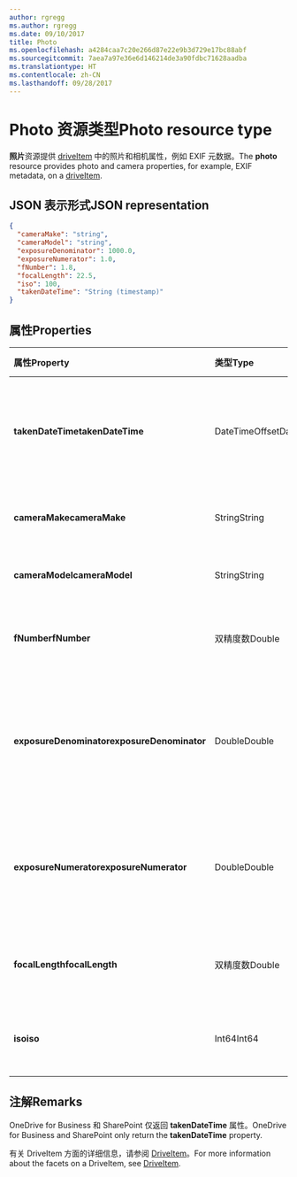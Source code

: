 ```yaml
---
author: rgregg
ms.author: rgregg
ms.date: 09/10/2017
title: Photo
ms.openlocfilehash: a4284caa7c20e266d87e22e9b3d729e17bc88abf
ms.sourcegitcommit: 7aea7a97e36e6d146214de3a90fdbc71628aadba
ms.translationtype: HT
ms.contentlocale: zh-CN
ms.lasthandoff: 09/28/2017
---
```

# <a name="photo-resource-type"></a><span data-ttu-id="3a4d5-102">Photo 资源类型</span><span class="sxs-lookup"><span data-stu-id="3a4d5-102">Photo resource type</span></span>

<span data-ttu-id="3a4d5-103">**照片**资源提供 [driveItem](driveitem.md) 中的照片和相机属性，例如 EXIF 元数据。</span><span class="sxs-lookup"><span data-stu-id="3a4d5-103">The **photo** resource provides photo and camera properties, for example, EXIF metadata, on a [driveItem](driveitem.md).</span></span>

## <a name="json-representation"></a><span data-ttu-id="3a4d5-104">JSON 表示形式</span><span class="sxs-lookup"><span data-stu-id="3a4d5-104">JSON representation</span></span>

<!-- {
  "blockType": "resource",
  "optionalProperties": [  ],
  "@odata.type": "microsoft.graph.photo"
}-->
```json
{
  "cameraMake": "string",
  "cameraModel": "string",
  "exposureDenominator": 1000.0,
  "exposureNumerator": 1.0,
  "fNumber": 1.8,
  "focalLength": 22.5,
  "iso": 100,
  "takenDateTime": "String (timestamp)"
}
```

## <a name="properties"></a><span data-ttu-id="3a4d5-105">属性</span><span class="sxs-lookup"><span data-stu-id="3a4d5-105">Properties</span></span>

| <span data-ttu-id="3a4d5-106">属性</span><span class="sxs-lookup"><span data-stu-id="3a4d5-106">Property</span></span>                | <span data-ttu-id="3a4d5-107">类型</span><span class="sxs-lookup"><span data-stu-id="3a4d5-107">Type</span></span>           | <span data-ttu-id="3a4d5-108">说明</span><span class="sxs-lookup"><span data-stu-id="3a4d5-108">Description</span></span>
|:------------------------|:---------------|:----------------------------------
| <span data-ttu-id="3a4d5-109">**takenDateTime**</span><span class="sxs-lookup"><span data-stu-id="3a4d5-109">**takenDateTime**</span></span>       | <span data-ttu-id="3a4d5-110">DateTimeOffset</span><span class="sxs-lookup"><span data-stu-id="3a4d5-110">DateTimeOffset</span></span> | <span data-ttu-id="3a4d5-p101">表示照片拍摄的时间和日期。只读。</span><span class="sxs-lookup"><span data-stu-id="3a4d5-p101">Represents the date and time the photo was taken. Read-only.</span></span>
| <span data-ttu-id="3a4d5-113">**cameraMake**</span><span class="sxs-lookup"><span data-stu-id="3a4d5-113">**cameraMake**</span></span>          | <span data-ttu-id="3a4d5-114">String</span><span class="sxs-lookup"><span data-stu-id="3a4d5-114">String</span></span>         | <span data-ttu-id="3a4d5-p102">相机制造商。只读。</span><span class="sxs-lookup"><span data-stu-id="3a4d5-p102">Camera manufacturer. Read-only.</span></span>
| <span data-ttu-id="3a4d5-117">**cameraModel**</span><span class="sxs-lookup"><span data-stu-id="3a4d5-117">**cameraModel**</span></span>         | <span data-ttu-id="3a4d5-118">String</span><span class="sxs-lookup"><span data-stu-id="3a4d5-118">String</span></span>         | <span data-ttu-id="3a4d5-p103">相机型号。只读。</span><span class="sxs-lookup"><span data-stu-id="3a4d5-p103">Camera model. Read-only.</span></span>
| <span data-ttu-id="3a4d5-121">**fNumber**</span><span class="sxs-lookup"><span data-stu-id="3a4d5-121">**fNumber**</span></span>             | <span data-ttu-id="3a4d5-122">双精度数</span><span class="sxs-lookup"><span data-stu-id="3a4d5-122">Double</span></span>         | <span data-ttu-id="3a4d5-p104">相机的 F-stop 值。只读。</span><span class="sxs-lookup"><span data-stu-id="3a4d5-p104">The F-stop value from the camera. Read-only.</span></span>
| <span data-ttu-id="3a4d5-125">**exposureDenominator**</span><span class="sxs-lookup"><span data-stu-id="3a4d5-125">**exposureDenominator**</span></span> | <span data-ttu-id="3a4d5-126">Double</span><span class="sxs-lookup"><span data-stu-id="3a4d5-126">Double</span></span>         | <span data-ttu-id="3a4d5-p105">相机的曝光时间分数的分母。只读。</span><span class="sxs-lookup"><span data-stu-id="3a4d5-p105">The denominator for the exposure time fraction from the camera. Read-only.</span></span>
| <span data-ttu-id="3a4d5-129">**exposureNumerator**</span><span class="sxs-lookup"><span data-stu-id="3a4d5-129">**exposureNumerator**</span></span>   | <span data-ttu-id="3a4d5-130">Double</span><span class="sxs-lookup"><span data-stu-id="3a4d5-130">Double</span></span>         | <span data-ttu-id="3a4d5-p106">相机的曝光时间分数的分子。只读。</span><span class="sxs-lookup"><span data-stu-id="3a4d5-p106">The numerator for the exposure time fraction from the camera. Read-only.</span></span>
| <span data-ttu-id="3a4d5-133">**focalLength**</span><span class="sxs-lookup"><span data-stu-id="3a4d5-133">**focalLength**</span></span>         | <span data-ttu-id="3a4d5-134">双精度数</span><span class="sxs-lookup"><span data-stu-id="3a4d5-134">Double</span></span>         | <span data-ttu-id="3a4d5-p107">相机的焦距。只读。</span><span class="sxs-lookup"><span data-stu-id="3a4d5-p107">The focal length from the camera. Read-only.</span></span>
| <span data-ttu-id="3a4d5-137">**iso**</span><span class="sxs-lookup"><span data-stu-id="3a4d5-137">**iso**</span></span>                 | <span data-ttu-id="3a4d5-138">Int64</span><span class="sxs-lookup"><span data-stu-id="3a4d5-138">Int64</span></span>          | <span data-ttu-id="3a4d5-p108">相机的 ISO 值。只读。</span><span class="sxs-lookup"><span data-stu-id="3a4d5-p108">The ISO value from the camera. Read-only.</span></span>

## <a name="remarks"></a><span data-ttu-id="3a4d5-141">注解</span><span class="sxs-lookup"><span data-stu-id="3a4d5-141">Remarks</span></span>
<span data-ttu-id="3a4d5-142">OneDrive for Business 和 SharePoint 仅返回 **takenDateTime** 属性。</span><span class="sxs-lookup"><span data-stu-id="3a4d5-142">OneDrive for Business and SharePoint only return the **takenDateTime** property.</span></span>

<span data-ttu-id="3a4d5-143">有关 DriveItem 方面的详细信息，请参阅 [DriveItem](driveitem.md)。</span><span class="sxs-lookup"><span data-stu-id="3a4d5-143">For more information about the facets on a DriveItem, see [DriveItem](driveitem.md).</span></span>
<!-- {
  "type": "#page.annotation",
  "description": "The photo facet provides details about the camera and settings on the camera for photos.",
  "keywords": "camera make,camera model, exposure, f-stop, iso",
  "section": "documentation",
  "tocPath": "Facets/Photo"
} -->
